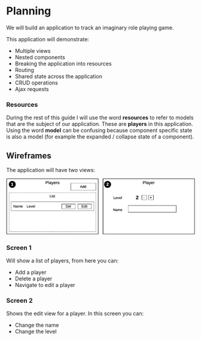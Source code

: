 # Planning

We will build an application to track an imaginary role playing game.

This application will demonstrate:

- Multiple views
- Nested components
- Breaking the application into resources
- Routing
- Shared state across the application
- CRUD operations
- Ajax requests

### Resources

During the rest of this guide I will use the word __resources__ to refer to models that are the subject of our application. These are __players__ in this application. Using the word __model__ can be confusing because component specific state is also a model (for example the expanded / collapse state of a component).

## Wireframes

The application will have two views:

![Plan](plan-v06.png)

### Screen 1

Will show a list of players, from here you can:

- Add a player
- Delete a player
- Navigate to edit a player

### Screen 2

Shows the edit view for a player. In this screen you can:

- Change the name
- Change the level
